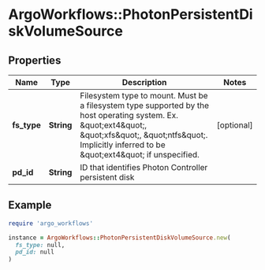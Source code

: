 # ArgoWorkflows::PhotonPersistentDiskVolumeSource

## Properties

| Name | Type | Description | Notes |
| ---- | ---- | ----------- | ----- |
| **fs_type** | **String** | Filesystem type to mount. Must be a filesystem type supported by the host operating system. Ex. \&quot;ext4\&quot;, \&quot;xfs\&quot;, \&quot;ntfs\&quot;. Implicitly inferred to be \&quot;ext4\&quot; if unspecified. | [optional] |
| **pd_id** | **String** | ID that identifies Photon Controller persistent disk |  |

## Example

```ruby
require 'argo_workflows'

instance = ArgoWorkflows::PhotonPersistentDiskVolumeSource.new(
  fs_type: null,
  pd_id: null
)
```


